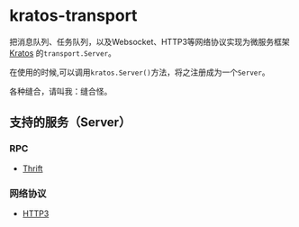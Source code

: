 # kratos-transport

把消息队列、任务队列，以及Websocket、HTTP3等网络协议实现为微服务框架 [Kratos](https://go-kratos.dev/docs/) 的`transport.Server`。

在使用的时候,可以调用`kratos.Server()`方法，将之注册成为一个`Server`。

各种缝合，请叫我：缝合怪。

## 支持的服务（Server）

### RPC

- [Thrift](https://thrift.apache.org/)

### 网络协议

- [HTTP3](https://www.chromium.org/quic/)